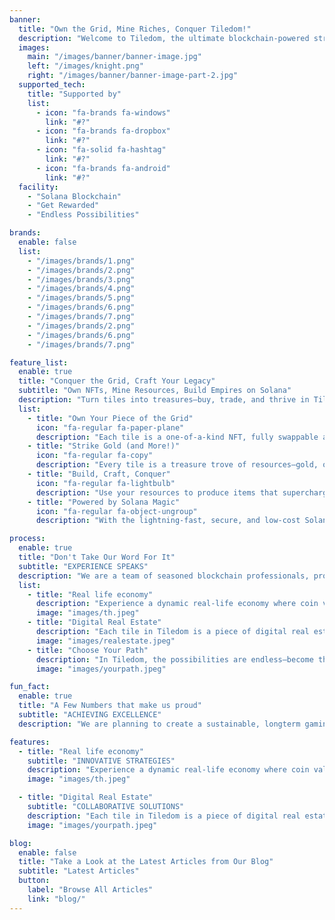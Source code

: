 ```yaml
---
banner:
  title: "Own the Grid, Mine Riches, Conquer Tiledom!"
  description: "Welcome to Tiledom, the ultimate blockchain-powered strategy game where every tile tells a story! Own, trade, and upgrade unique NFT tiles on a vast 512x512 grid, each brimming with natural resources like gold, oil, water, and fertile land. Harness these resources to craft products, grow your empire, and outplay rivals in a vibrant digital world. The possibilities are endless—explore, strategize, and dominate the grid!"
  images:
    main: "/images/banner/banner-image.jpg"
    left: "/images/knight.png"
    right: "/images/banner/banner-image-part-2.jpg"
  supported_tech:
    title: "Supported by"
    list:
      - icon: "fa-brands fa-windows"
        link: "#?"
      - icon: "fa-brands fa-dropbox"
        link: "#?"
      - icon: "fa-solid fa-hashtag"
        link: "#?"
      - icon: "fa-brands fa-android"
        link: "#?"
  facility:
    - "Solana Blockchain"
    - "Get Rewarded"
    - "Endless Possibilities"

brands:
  enable: false
  list:
    - "/images/brands/1.png"
    - "/images/brands/2.png"
    - "/images/brands/3.png"
    - "/images/brands/4.png"
    - "/images/brands/5.png"
    - "/images/brands/6.png"
    - "/images/brands/7.png"
    - "/images/brands/2.png"
    - "/images/brands/6.png"
    - "/images/brands/7.png"

feature_list:
  enable: true
  title: "Conquer the Grid, Craft Your Legacy"
  subtitle: "Own NFTs, Mine Resources, Build Empires on Solana"
  description: "Turn tiles into treasures—buy, trade, and thrive in Tiledom’s resource-packed, blockchain-powered world!"
  list:
    - title: "Own Your Piece of the Grid"
      icon: "fa-regular fa-paper-plane"
      description: "Each tile is a one-of-a-kind NFT, fully swappable and tradable on the Solana blockchain. Stake your claim, expand your territory, and watch your assets grow in value as you master the game of ownership!"
    - title: "Strike Gold (and More!)"
      icon: "fa-regular fa-copy"
      description: "Every tile is a treasure trove of resources—gold, oil, water, and fertility—waiting to be mined and traded with fellow players. Turn your tile into a resource powerhouse and dominate the economy!"
    - title: "Build, Craft, Conquer"
      icon: "fa-regular fa-lightbulb"
      description: "Use your resources to produce items that supercharge your production chain. The more you craft, the more you can mine—become a tycoon of tiles in this endless loop of growth!"
    - title: "Powered by Solana Magic"
      icon: "fa-regular fa-object-ungroup"
      description: "With the lightning-fast, secure, and low-cost Solana blockchain, transactions are a breeze. Whether you’re swapping tiles or cashing in coins, Solana makes it seamless and beginner-friendly!"

process:
  enable: true
  title: "Don't Take Our Word For It"
  subtitle: "EXPERIENCE SPEAKS"
  description: "We are a team of seasoned blockchain professionals, proud creators of a wildly successful game on the Binance Smart Chain, now bringing our expertise to revolutionize gaming on Solana with Tiledom."
  list:
    - title: "Real life economy"
      description: "Experience a dynamic real-life economy where coin values are shaped entirely by player-driven supply and demand—if iron is scarce but in high demand, its price skyrockets! Dive in and master the basics of economic principles in a vibrant, player-controlled marketplace."
      image: "images/th.jpeg"
    - title: "Digital Real Estate"
      description: "Each tile in Tiledom is a piece of digital real estate, with its value driven by strategic speculation. Savvy players might snap up iron-rich tiles early, anticipating a surge in demand as others focus on basic tiles. The grid becomes a thriving marketplace, blending resource management with real estate strategy!"
      image: "images/realestate.jpeg"
    - title: "Choose Your Path"
      description: "In Tiledom, the possibilities are endless—become the savvy trader, a resourceful farmer, a mining mogul, or the next industrial visionary like Henry Ford, carving your own unique path to success in this ever-evolving world."
      image: "images/yourpath.jpeg"

fun_fact:
  enable: true
  title: "A Few Numbers that make us proud"
  subtitle: "ACHIEVING EXCELLENCE"
  description: "We are planning to create a sustainable, longterm gaming platform, instead of a simple memecoin."

features:
  - title: "Real life economy"
    subtitle: "INNOVATIVE STRATEGIES"
    description: "Experience a dynamic real-life economy where coin values are shaped entirely by player-driven supply and demand—if iron is scarce but in high demand, its price skyrockets! Dive in and master the basics of economic principles in a vibrant, player-controlled marketplace."
    image: "images/th.jpeg"

  - title: "Digital Real Estate"
    subtitle: "COLLABORATIVE SOLUTIONS"
    description: "Each tile in Tiledom is a piece of digital real estate, with its value driven by strategic speculation. Savvy players might snap up iron-rich tiles early, anticipating a surge in demand as others focus on basic tiles. The grid becomes a thriving marketplace, blending resource management with real estate strategy!"
    image: "images/yourpath.jpeg"

blog:
  enable: false
  title: "Take a Look at the Latest Articles from Our Blog"
  subtitle: "Latest Articles"
  button:
    label: "Browse All Articles"
    link: "blog/"
---
```

